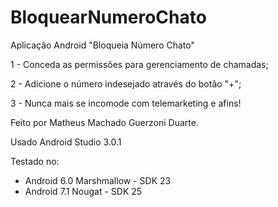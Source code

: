 # BloquearNumeroChato

Aplicação Android "Bloqueia Número Chato"

1 - Conceda as permissões para gerenciamento de chamadas;

2 - Adicione o número indesejado através do botão "+";

3 - Nunca mais se incomode com telemarketing e afins!

Feito por Matheus Machado Guerzoni Duarte.

Usado Android Studio 3.0.1

Testado no:
- Android 6.0 Marshmallow - SDK 23
- Android 7.1 Nougat - SDK 25
